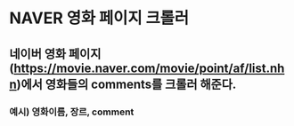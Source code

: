 # NAVER 영화 페이지 크롤러
## 네이버 영화 페이지(https://movie.naver.com/movie/point/af/list.nhn)에서 영화들의 comments를 크롤러 해준다.
### 예시) 영화이름, 장르, comment